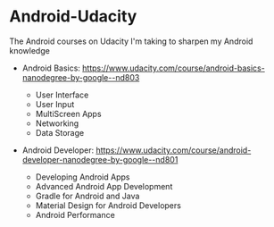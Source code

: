 # Android-Udacity
The Android courses on Udacity I'm taking to sharpen my Android knowledge

* Android Basics: https://www.udacity.com/course/android-basics-nanodegree-by-google--nd803
  
  * User Interface
  * User Input
  * MultiScreen Apps
  * Networking
  * Data Storage
  
* Android Developer: https://www.udacity.com/course/android-developer-nanodegree-by-google--nd801
  
  * Developing Android Apps
  * Advanced Android App Development 
  * Gradle for Android and Java
  * Material Design for Android Developers
  * Android Performance
  
